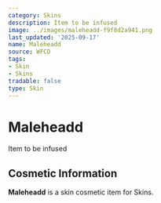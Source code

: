 ```yaml
---
category: Skins
description: Item to be infused
image: ../images/maleheadd-f9f8d2a941.png
last_updated: '2025-09-17'
name: Maleheadd
source: WFCD
tags:
- Skin
- Skins
tradable: false
type: Skin
---
```


# Maleheadd

Item to be infused

## Cosmetic Information

**Maleheadd** is a skin cosmetic item for Skins.

